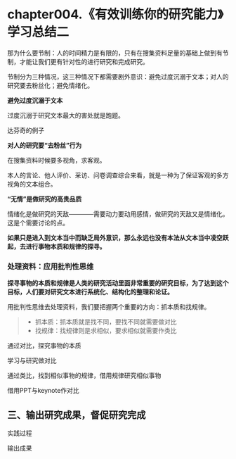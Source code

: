 # chapter004.《有效训练你的研究能力》学习总结二

那为什么要节制：人的时间精力是有限的，只有在搜集资料足量的基础上做到有节制，才能让我们更有针对性的进行研究和完成研究。

节制分为三种情况，这三种情况下都需要剧外意识：避免过度沉溺于文本；对人的研究要去粉丝化；避免情绪化。

**避免过度沉溺于文本**

过度沉溺于研究文本最大的害处就是跑题。

达芬奇的例子

**对人的研究要“去粉丝”行为**

在搜集资料时候要多视角，求客观。

本人的言论、他人评价、采访、问卷调查综合来看，就是一种为了保证客观的多方视角的文本组合。


**“无情”是做研究的高贵品质**

情绪化是做研究的天敌————需要动力要动用感情，做研究的天敌又是情绪化。这是个需要讨论的点。

**如果只是进入到文本当中而缺乏局外意识，那么永远也没有本法从文本当中凌空跃起，去进行事物本质和规律的探寻。**

### 处理资料：应用批判性思维

**探寻事物的本质和规律是人类的研究活动里面非常重要的研究目标，为了达到这个目标，人们要对研究文本进行系统化、结构化的整理和论证。**

用批判性思维去处理资料，我们要把握两个重要的方向：抓本质和找规律。

>- 抓本质：抓本质就是找不同，要找不同就需要做对比
>- 找规律：找规律则是求相似，要求相似就需要作类比

通过对比，探究事物的本质

学习与研究做对比

通过类比，找到相似事物的规律，借用规律研究相似事物

借用PPT与keynote作对比

## 三、输出研究成果，督促研究完成

实践过程

输出成果
